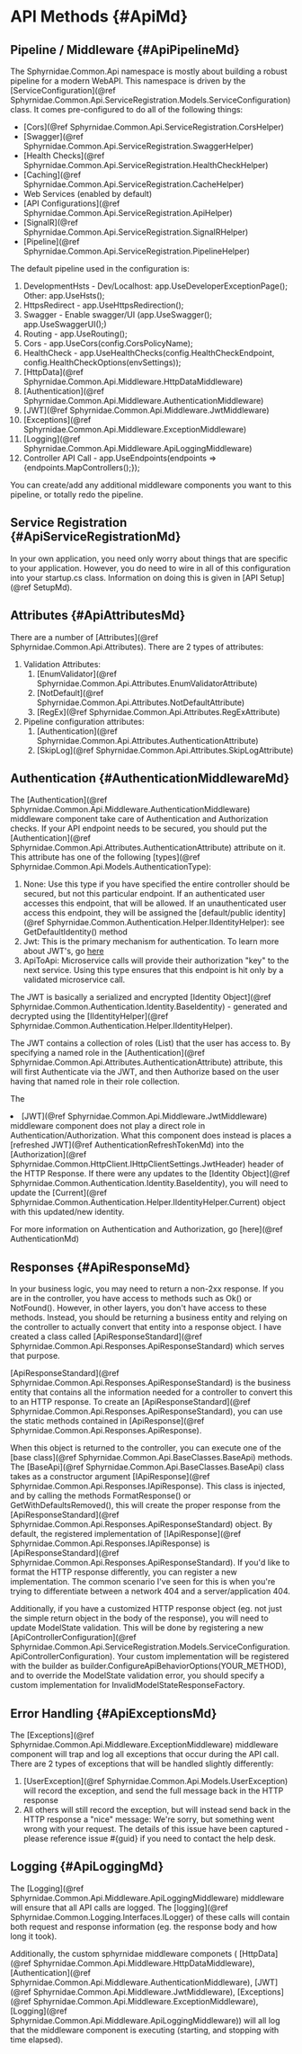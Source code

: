 ﻿# API Methods {#ApiMd}

## Pipeline / Middleware {#ApiPipelineMd}
The Sphyrnidae.Common.Api namespace is mostly about building a robust pipeline for a modern WebAPI.
This namespace is driven by the [ServiceConfiguration](@ref Sphyrnidae.Common.Api.ServiceRegistration.Models.ServiceConfiguration) class.
It comes pre-configured to do all of the following things:
<ul>
	<li>[Cors](@ref Sphyrnidae.Common.Api.ServiceRegistration.CorsHelper)
	<li>[Swagger](@ref Sphyrnidae.Common.Api.ServiceRegistration.SwaggerHelper)
	<li>[Health Checks](@ref Sphyrnidae.Common.Api.ServiceRegistration.HealthCheckHelper)
	<li>[Caching](@ref Sphyrnidae.Common.Api.ServiceRegistration.CacheHelper)
	<li>Web Services (enabled by default)
	<li>[API Configurations](@ref Sphyrnidae.Common.Api.ServiceRegistration.ApiHelper)
	<li>[SignalR](@ref Sphyrnidae.Common.Api.ServiceRegistration.SignalRHelper)
	<li>[Pipeline](@ref Sphyrnidae.Common.Api.ServiceRegistration.PipelineHelper)
</ul>

The default pipeline used in the configuration is:
<ol>
	<li>DevelopmentHsts - Dev/Localhost: app.UseDeveloperExceptionPage(); Other: app.UseHsts();
	<li>HttpsRedirect - app.UseHttpsRedirection();
	<li>Swagger - Enable swagger/UI (app.UseSwagger(); app.UseSwaggerUI();)
	<li>Routing - app.UseRouting();
	<li>Cors - app.UseCors(config.CorsPolicyName);
	<li>HealthCheck - app.UseHealthChecks(config.HealthCheckEndpoint, config.HealthCheckOptions(envSettings));
	<li>[HttpData](@ref Sphyrnidae.Common.Api.Middleware.HttpDataMiddleware)
	<li>[Authentication](@ref Sphyrnidae.Common.Api.Middleware.AuthenticationMiddleware)
	<li>[JWT](@ref Sphyrnidae.Common.Api.Middleware.JwtMiddleware)
	<li>[Exceptions](@ref Sphyrnidae.Common.Api.Middleware.ExceptionMiddleware)
	<li>[Logging](@ref Sphyrnidae.Common.Api.Middleware.ApiLoggingMiddleware)
	<li>Controller API Call - app.UseEndpoints(endpoints => {endpoints.MapControllers();});
</ol>

You can create/add any additional middleware components you want to this pipeline, or totally redo the pipeline.

## Service Registration {#ApiServiceRegistrationMd}
In your own application, you need only worry about things that are specific to your application.
However, you do need to wire in all of this configuration into your startup.cs class.
Information on doing this is given in [API Setup](@ref SetupMd).

## Attributes {#ApiAttributesMd}
There are a number of [Attributes](@ref Sphyrnidae.Common.Api.Attributes).
There are 2 types of attributes:
<ol>
	<li>Validation Attributes:
	<ol>
		<li>[EnumValidator](@ref Sphyrnidae.Common.Api.Attributes.EnumValidatorAttribute)
		<li>[NotDefault](@ref Sphyrnidae.Common.Api.Attributes.NotDefaultAttribute)
		<li>[RegEx](@ref Sphyrnidae.Common.Api.Attributes.RegExAttribute)
	</ol>
	<li>Pipeline configuration attributes:
	<ol>
		<li>[Authentication](@ref Sphyrnidae.Common.Api.Attributes.AuthenticationAttribute)
		<li>[SkipLog](@ref Sphyrnidae.Common.Api.Attributes.SkipLogAttribute)
	</ol>
</ol>

## Authentication {#AuthenticationMiddlewareMd}
The [Authentication](@ref Sphyrnidae.Common.Api.Middleware.AuthenticationMiddleware) middleware component take care of Authentication and Authorization checks.
If your API endpoint needs to be secured, you should put the [Authentication](@ref Sphyrnidae.Common.Api.Attributes.AuthenticationAttribute) attribute on it.
This attribute has one of the following [types](@ref Sphyrnidae.Common.Api.Models.AuthenticationType):
<ol>
	<li>None: Use this type if you have specified the entire controller should be secured, but not this particular endpoint.
	If an authenticated user accesses this endpoint, that will be allowed.
	If an unauthenticated user access this endpoint, they will be assigned the [default/public identity](@ref Sphyrnidae.Common.Authentication.Helper.IIdentityHelper): see GetDefaultIdentity() method
	<li>Jwt: This is the primary mechanism for authentication. To learn more about JWT's, go <a href="https://en.wikipedia.org/wiki/JSON_Web_Token" target="blank">here</a>
	<li>ApiToApi: Microservice calls will provide their authorization "key" to the next service. Using this type ensures that this endpoint is hit only by a validated microservice call.
</ol>

The JWT is basically a serialized and encrypted [Identity Object](@ref Sphyrnidae.Common.Authentication.Identity.BaseIdentity) - generated and decrypted using the [IIdentityHelper](@ref Sphyrnidae.Common.Authentication.Helper.IIdentityHelper).

The JWT contains a collection of roles (List<string>) that the user has access to.
By specifying a named role in the [Authentication](@ref Sphyrnidae.Common.Api.Attributes.AuthenticationAttribute) attribute,
this will first Authenticate via the JWT, and then Authorize based on the user having that named role in their role collection.

The	<li>[JWT](@ref Sphyrnidae.Common.Api.Middleware.JwtMiddleware) middleware component does not play a direct role in Authentication/Authorization.
What this component does instead is places a [refreshed JWT](@ref AuthenticationRefreshTokenMd) into the [Authorization](@ref Sphyrnidae.Common.HttpClient.IHttpClientSettings.JwtHeader) header of the HTTP Response.
If there were any updates to the [Identity Object](@ref Sphyrnidae.Common.Authentication.Identity.BaseIdentity),
you will need to update the [Current](@ref Sphyrnidae.Common.Authentication.Helper.IIdentityHelper.Current) object with this updated/new identity.

For more information on Authentication and Authorization, go [here](@ref AuthenticationMd)

## Responses {#ApiResponseMd}
In your business logic, you may need to return a non-2xx response.
If you are in the controller, you have access to methods such as Ok() or NotFound().
However, in other layers, you don't have access to these methods.
Instead, you should be returning a business entity and relying on the controller to actually convert that entity into a response object.
I have created a class called [ApiResponseStandard](@ref Sphyrnidae.Common.Api.Responses.ApiResponseStandard) which serves that purpose.

[ApiResponseStandard](@ref Sphyrnidae.Common.Api.Responses.ApiResponseStandard) is the business entity that contains all the information needed for a controller to convert this to an HTTP response.
To create an [ApiResponseStandard](@ref Sphyrnidae.Common.Api.Responses.ApiResponseStandard), you can use the static methods contained in [ApiResponse](@ref Sphyrnidae.Common.Api.Responses.ApiResponse).

When this object is returned to the controller, you can execute one of the [base class](@ref Sphyrnidae.Common.Api.BaseClasses.BaseApi) methods.
The [BaseApi](@ref Sphyrnidae.Common.Api.BaseClasses.BaseApi) class takes as a constructor argument [IApiResponse](@ref Sphyrnidae.Common.Api.Responses.IApiResponse).
This class is injected, and by calling the methods FormatResponse() or GetWithDefaultsRemoved(), this will create the proper response from the [ApiResponseStandard](@ref Sphyrnidae.Common.Api.Responses.ApiResponseStandard) object.
By default, the registered implementation of [IApiResponse](@ref Sphyrnidae.Common.Api.Responses.IApiResponse) is [ApiResponseStandard](@ref Sphyrnidae.Common.Api.Responses.ApiResponseStandard).
If you'd like to format the HTTP response differently, you can register a new implementation.
The common scenario I've seen for this is when you're trying to differentiate between a network 404 and a server/application 404.

Additionally, if you have a customized HTTP response object (eg. not just the simple return object in the body of the response),
you will need to update ModelState validation.
This will be done by registering a new [ApiControllerConfiguration](@ref Sphyrnidae.Common.Api.ServiceRegistration.Models.ServiceConfiguration.ApiControllerConfiguration).
Your custom implementation will be registered with the builder as builder.ConfigureApiBehaviorOptions(YOUR_METHOD),
and to override the ModelState validation error, you should specify a custom implementation for InvalidModelStateResponseFactory.

## Error Handling {#ApiExceptionsMd}
The [Exceptions](@ref Sphyrnidae.Common.Api.Middleware.ExceptionMiddleware) middleware component will trap and log all exceptions that occur during the API call.
There are 2 types of exceptions that will be handled slightly differently:
<ol>
	<li>[UserException](@ref Sphyrnidae.Common.Api.Models.UserException) will record the exception, and send the full message back in the HTTP response
	<li>All others will still record the exception, but will instead send back in the HTTP response a "nice" message:
	We're sorry, but something went wrong with your request.
	The details of this issue have been captured - please reference issue #{guid} if you need to contact the help desk.
</ol>

## Logging {#ApiLoggingMd}
The [Logging](@ref Sphyrnidae.Common.Api.Middleware.ApiLoggingMiddleware) middleware will ensure that all API calls are logged.
The [logging](@ref Sphyrnidae.Common.Logging.Interfaces.ILogger) of these calls will contain both request and response information (eg. the response body and how long it took).

Additionally, the custom sphyrnidae middleware componets (
	[HttpData](@ref Sphyrnidae.Common.Api.Middleware.HttpDataMiddleware),
	[Authentication](@ref Sphyrnidae.Common.Api.Middleware.AuthenticationMiddleware),
	[JWT](@ref Sphyrnidae.Common.Api.Middleware.JwtMiddleware),
	[Exceptions](@ref Sphyrnidae.Common.Api.Middleware.ExceptionMiddleware),
	[Logging](@ref Sphyrnidae.Common.Api.Middleware.ApiLoggingMiddleware))
	will all log that the middleware component is executing (starting, and stopping with time elapsed).
